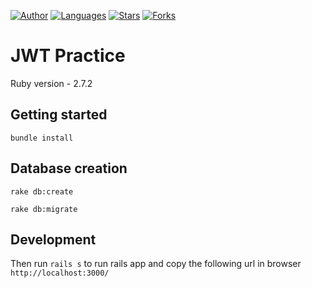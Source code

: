[![Author](https://img.shields.io/badge/author-juliocabrera820-3D3D4D?color=233D3D4&style=flat)](https://github.com/juliocabrera820)
[![Languages](https://img.shields.io/github/languages/count/juliocabrera820/jwt-practice?color=%233D3D4&style=flat)](#)
[![Stars](https://img.shields.io/github/stars/juliocabrera820/sinatra-demo?color=233D3D4&style=flat)](https://github.com/juliocabrera820/jwt-practice/stargazers)
[![Forks](https://img.shields.io/github/forks/juliocabrera820/sinatra-demo?color=233D3D4&style=flat)](https://github.com/juliocabrera820/jwt-practice/network/members)

# JWT Practice

Ruby version - 2.7.2

## Getting started

`bundle install`

## Database creation

`rake db:create`

`rake db:migrate`

## Development

Then run `rails s` to run rails app and copy
the following url in browser `http://localhost:3000/`
